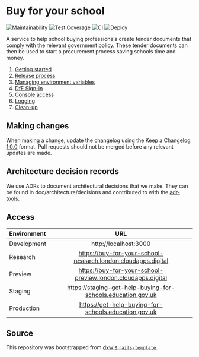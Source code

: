 # Buy for your school

[![Maintainability](https://api.codeclimate.com/v1/badges/f119cce1678a8a67cca7/maintainability)](https://codeclimate.com/github/DFE-Digital/buy-for-your-school/maintainability)
[![Test Coverage](https://api.codeclimate.com/v1/badges/f119cce1678a8a67cca7/test_coverage)](https://codeclimate.com/github/DFE-Digital/buy-for-your-school/test_coverage)
![CI](https://github.com/DFE-Digital/buy-for-your-school/actions/workflows/continuous-integration.yml/badge.svg)
![Deploy](https://github.com/DFE-Digital/buy-for-your-school/actions/workflows/deploy.yml/badge.svg)

A service to help school buying professionals create tender documents that comply with the relevant government policy. These tender documents can then be used to start a procurement process saving schools time and money.

1. [Getting started](/doc/getting-started.md)
1. [Release process](/doc/release-process.md)
1. [Managing environment variables](/doc/managing-environment-variables.md)
1. [DfE Sign-in](/doc/dfe-sign-in.md)
1. [Console access](/doc/console-access.md)
1. [Logging](/doc/logging.md)
1. [Clean-up](/doc/clean-up.md)

## Making changes

When making a change, update the [changelog](CHANGELOG.md) using the
[Keep a Changelog 1.0.0](https://keepachangelog.com/en/1.0.0/) format. Pull
requests should not be merged before any relevant updates are made.

## Architecture decision records

We use ADRs to document architectural decisions that we make. They can be found
in doc/architecture/decisions and contributed to with the
[adr-tools](https://github.com/npryce/adr-tools).

## Access

| Environment    | URL                                                            |
| :------------- | :------------------------------------------------------------: |
|  Development   | http://localhost:3000                                          |
|  Research      | https://buy-for-your-school-research.london.cloudapps.digital  |
|  Preview       | https://buy-for-your-school-preview.london.cloudapps.digital   |
|  Staging       | https://staging-get-help-buying-for-schools.education.gov.uk   |
|  Production    | https://get-help-buying-for-schools.education.gov.uk           |

## Source

This repository was bootstrapped from
[dxw's `rails-template`](https://github.com/dxw/rails-template).
